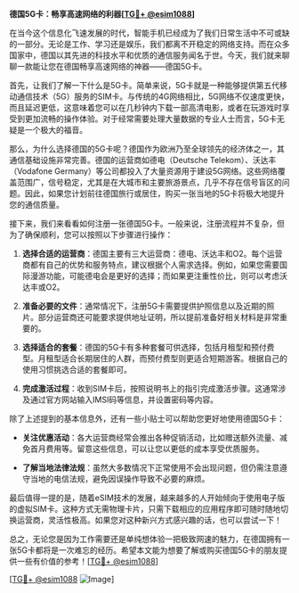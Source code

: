 **德国5G卡：畅享高速网络的利器[[TG💪+ @esim1088](https://t.me/s/esim1088)]**

在当今这个信息化飞速发展的时代，智能手机已经成为了我们日常生活中不可或缺的一部分。无论是工作、学习还是娱乐，我们都离不开稳定的网络支持。而在众多国家中，德国以其先进的科技水平和优质的通信服务闻名于世。今天，我们就来聊聊一款能让您在德国畅享高速网络的神器——德国5G卡。

首先，让我们了解一下什么是5G卡。简单来说，5G卡就是一种能够提供第五代移动通信技术（5G）服务的SIM卡。与传统的4G网络相比，5G网络不仅速度更快，而且延迟更低，这意味着您可以在几秒钟内下载一部高清电影，或者在玩游戏时享受到更加流畅的操作体验。对于经常需要处理大量数据的专业人士而言，5G卡无疑是一个极大的福音。

那么，为什么选择德国的5G卡呢？德国作为欧洲乃至全球领先的经济体之一，其通信基础设施非常完善。德国的运营商如德电（Deutsche Telekom）、沃达丰（Vodafone Germany）等公司都投入了大量资源用于建设5G网络。这些网络覆盖范围广，信号稳定，尤其是在大城市和主要旅游景点，几乎不存在信号盲区的问题。因此，如果您计划前往德国旅行或居住，购买一张当地的5G卡将极大地提升您的通信质量。

接下来，我们来看看如何注册一张德国5G卡。一般来说，注册流程并不复杂，但为了确保顺利，您可以按照以下步骤进行操作：

1. **选择合适的运营商**：德国主要有三大运营商：德电、沃达丰和O2。每个运营商都有自己的优势和服务特点，建议根据个人需求选择。例如，如果您需要国际漫游功能，可能德电会是更好的选择；而如果更注重性价比，则可以考虑沃达丰或O2。

2. **准备必要的文件**：通常情况下，注册5G卡需要提供护照信息以及近期的照片。部分运营商还可能要求提供地址证明，所以提前准备好相关材料是非常重要的。

3. **选择适合的套餐**：德国的5G卡有多种套餐可供选择，包括月租型和预付费型。月租型适合长期居住的人群，而预付费型则更适合短期游客。根据自己的使用习惯挑选合适的套餐即可。

4. **完成激活过程**：收到SIM卡后，按照说明书上的指引完成激活步骤。这通常涉及通过官方网站输入IMSI码等信息，并设置密码等内容。

除了上述提到的基本信息外，还有一些小贴士可以帮助您更好地使用德国5G卡：

- **关注优惠活动**：各大运营商经常会推出各种促销活动，比如赠送额外流量、减免首月费用等。留意这些信息，可以让您以更低的成本享受优质服务。
  
- **了解当地法律法规**：虽然大多数情况下正常使用不会出现问题，但仍需注意遵守当地的电信法规，避免因误操作导致不必要的麻烦。

最后值得一提的是，随着eSIM技术的发展，越来越多的人开始倾向于使用电子版的虚拟SIM卡。这种方式无需物理卡片，只需下载相应的应用程序即可随时随地切换运营商，灵活性极高。如果您对这种新兴方式感兴趣的话，也可以尝试一下！

总之，无论您是因为工作需要还是单纯想体验一把极致网速的魅力，在德国拥有一张5G卡都将是一次难忘的经历。希望本文能为想要了解或购买德国5G卡的朋友提供一些有价值的参考！[[TG💪+ @esim1088](https://t.me/s/esim1088)]

[[TG💪+ @esim1088](https://t.me/s/esim1088) ![Image](https://i.postimg.cc/4NQfJmqS/Snipaste-2025-05-13-00-14-12.png)]